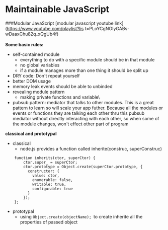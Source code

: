# Maintainable JavaScript

###Modular JavaScript
[modular javascript youtube link](https://www.youtube.com/playlist?lis
t=PLoYCgNOIyGABs-wDaaxChu82q_xQgUb4f)
<br />
<br />
**Some basic rules:**
- self-contained module
    - everything to do with a specific module should be in that module
    - no global variables
    - if a module manages more than one thing it should be split up
- DRY code: Don't repeat yourself
- better DOM usage
- memory leak
  events should be able to unbinded
- revealing module pattern
    - making private functions and variable\
- pubsub pattern: mediator that talks to other modules. This is a great pattern to learn so will scale your app futher. Because all the modules or events or functions they are talking each other thru this pubsub mediator without directly interacting with each other, so when some of the module changes, won't effect other part of program

**classical and prototypal**
- classical
  - node.js provides a function called inherite(construc, superConstruc) <br />
```
    function inherits(ctor, superCtor) {
        ctor.super_ = superCtor;
        ctor.prototype = Object.create(superCtor.prototype, {
          constructor: {
            value: ctor,
            enumerable: false,
            writable: true,
            configurable: true
          }
        });
    };
```
  - prototypal
     - using ```Object.create(objectName); ```to create inherite all the properties of passed object

